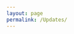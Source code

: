 ```yaml
---
layout: page
permalink: /Updates/
---
```


<div class='fb-holder'>
	<div
		class='fb-page'
		data-tabs='timeline'
		data-href='https://www.facebook.com/WheelhouseFood'
		data-height='1000'
		data-width='500'
		data-show-facepile='false'
		data-hide-cover='false'
		data-hide-cta='true'
		data-small-header='true'
	></div>
</div>
